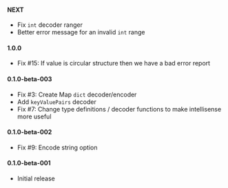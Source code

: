 #### NEXT

* Fix `int` decoder ranger
* Better error message for an invalid `int` range

#### 1.0.0

* Fix #15: If value is circular structure then we have a bad error report

#### 0.1.0-beta-003

* Fix #3: Create Map `dict` decoder/encoder
* Add `keyValuePairs` decoder
* Fix #7: Change type definitions / decoder functions to make intellisense more useful

#### 0.1.0-beta-002

* Fix #9: Encode string option

#### 0.1.0-beta-001

* Initial release
